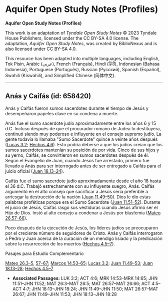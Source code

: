 # Aquifer Open Study Notes (Profiles)

**Aquifer Open Study Notes (Profiles)**

This work is an adaptation of *Tyndale Open Study Notes* © 2023 Tyndale House Publishers, licensed under the CC BY\-SA 4\.0 license. The adaptation, *Aquifer Open Study Notes*, was created by BiblioNexus and is also licensed under CC BY\-SA 4\.0\.

This resource has been adapted into multiple languages, including English, Tok Pisin, Arabic (عربي), French (Français), Hindi (हिंदी), Indonesian (Bahasa Indonesia), Portuguese (Português), Russian (Русский), Spanish (Español), Swahili (Kiswahili), and Simplified Chinese (简体中文).



--------------------------------

## Anás y Caifás (id: 658420)

Anás y Caifás fueron sumos sacerdotes durante el tiempo de Jesús y desempeñaron papeles clave en su condena a muerte.

Anás fue el sumo sacerdote judío aproximadamente entre los años 6 y 15 d.C. Incluso después de que el procurador romano de Judea lo destituyera, continuó siendo muy poderoso e influyente en el consejo supremo judío. La gente todavía lo llamaba "Sumo Sacerdote" quince a veinte años después ([Lucas 3\.2](https://ref.ly/Luke3:2); [Hechos 4\.6](https://ref.ly/Acts4:6)). Esto podría deberse a que los judíos creían que los sumos sacerdotes mantenían su posición de por vida. Cinco de sus hijos y su yerno, Caifás, se convirtieron en sumos sacerdotes después de él. Según el Evangelio de Juan, cuando Jesús fue arrestado, primero fue llevado a Anás para ser interrogado antes de ser entregado a Caifás para el juicio oficial ([Juan 18\.13–24](https://ref.ly/John18:13-John18:24)).

Caifás fue el sumo sacerdote judío aproximadamente desde el año 18 hasta el 36 d.C. Trabajó estrechamente con su influyente suegro, Anás. Caifás argumentó en el alto consejo que sacrificar a Jesús sería preferible a arriesgar la destrucción de la nación ([Juan 11\.49–50](https://ref.ly/John11:49-John11:50)). Dios le dio estas palabras proféticas porque era el Sumo Sacerdote ([Juan 11\.51–52](https://ref.ly/John11:51-John11:52)). Durante el juicio de Jesús, Caifás rasgó sus vestiduras cuando Jesús afirmó ser el Hijo de Dios. Instó al alto consejo a condenar a Jesús por blasfemia ([Mateo 26\.57–66](https://ref.ly/Matt26:57-Matt26:66)).

Poco después de la ejecución de Jesús, los líderes judíos se preocuparon por el creciente número de seguidores de Cristo. Anás y Caifás interrogaron a Pedro y Juan acerca de la curación de un mendigo lisiado y la predicación sobre la resurrección de los muertos ([Hechos 4\.5–7](https://ref.ly/Acts4:5-Acts4:7)).

Pasajes para Estudio Complementario

[Mateo 26\.3–5](https://ref.ly/Matt26:3-Matt26:5), [57–67](https://ref.ly/Matt26:57-Matt26:67); [Marcos 14\.53–65](https://ref.ly/Mark14:53-Mark14:65); [Lucas 3\.2](https://ref.ly/Luke3:2); [Juan 11\.49–53](https://ref.ly/John11:49-John11:53); [Juan 18\.13–28](https://ref.ly/John18:13-John18:28); [Hechos 4\.5–7](https://ref.ly/Acts4:5-Acts4:7)

* **Associated Passages:** LUK 3:2; ACT 4:6; MRK 14:53–MRK 14:65; JHN 11:51–JHN 11:52; MAT 26:3–MAT 26:5; MAT 26:57–MAT 26:66; ACT 4:5–ACT 4:7; JHN 18:13–JHN 18:24; JHN 11:49–JHN 11:50; MAT 26:57–MAT 26:67; JHN 11:49–JHN 11:53; JHN 18:13–JHN 18:28


